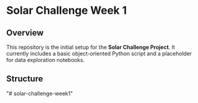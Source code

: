 # Solar Challenge Week 1

## Overview

This repository is the initial setup for the **Solar Challenge Project**. It currently includes a basic object-oriented Python script and a placeholder for data exploration notebooks.

## Structure

"# solar-challenge-week1" 
